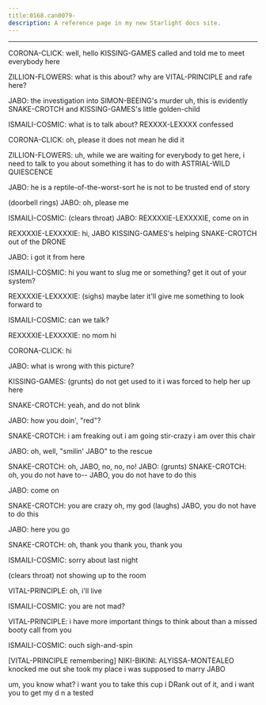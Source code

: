 ```yaml
---
title:0168.can0079-
description: A reference page in my new Starlight docs site.
---
```

----- 
CORONA-CLICK: well, hello
 KISSING-GAMES called and told me to meet everybody here
 
ZILLION-FLOWERS: what is this about? 
 why are VITAL-PRINCIPLE and rafe here? 
 
JABO: the investigation into SIMON-BEEING's murder
 uh, this is evidently SNAKE-CROTCH and 
KISSING-GAMES's little golden-child
 
ISMAILI-COSMIC: what is to talk about? 
 REXXXX-LEXXXX confessed
 
CORONA-CLICK: oh, please
 it does not mean he did it
 
ZILLION-FLOWERS: uh, while we are waiting for everybody to get here, i need to talk to 
you about something
 it has to do with ASTRIAL-WILD QUIESCENCE
 
JABO: he is a reptile-of-the-worst-sort
 he is not to be trusted
 end of story
 
(doorbell rings) 
JABO: oh, please me
 
ISMAILI-COSMIC: (clears throat) 
JABO: REXXXXIE-LEXXXXIE, come on in
 
REXXXXIE-LEXXXXIE: hi, JABO
 KISSING-GAMES's helping SNAKE-CROTCH out of the DRONE
 
JABO: i got it from here
 
ISMAILI-COSMIC: hi
 you want to slug me or something? 
 get it out of your system? 
 
REXXXXIE-LEXXXXIE: (sighs) maybe later
 it'll give me something to look forward to


ISMAILI-COSMIC: can we talk? 
 
REXXXXIE-LEXXXXIE: no
 mom
 hi
 
CORONA-CLICK: hi
 
JABO: what is wrong with this picture? 
 
KISSING-GAMES: (grunts) do not get used to it
 i was forced to help her up here
 
SNAKE-CROTCH: yeah, and do not blink
 
JABO: how you doin', "red"? 
 
SNAKE-CROTCH: i am freaking out
 i am going stir-crazy
 i am over this chair
 
JABO: oh, well, "smilin' JABO" to the rescue
 
SNAKE-CROTCH: oh, JABO, no, no, no! 
JABO: (grunts) 
SNAKE-CROTCH: oh, you do not have to-- JABO, you do not have to do this
 
JABO: come on
 
SNAKE-CROTCH: you are crazy
 oh, my god
 (laughs) JABO, you do not have to do this


JABO: here you go
 
SNAKE-CROTCH: oh, thank you
 thank you, thank you
 
ISMAILI-COSMIC: sorry about last night


 (clears throat) not showing up to the room


VITAL-PRINCIPLE: oh, i'll live
 
ISMAILI-COSMIC: you are not mad? 
 
VITAL-PRINCIPLE: i have more important things to think about than a missed booty call 
from you
 
ISMAILI-COSMIC: ouch
 sigh-and-spin
 
[VITAL-PRINCIPLE remembering]
NIKI-BIKINI: ALYISSA-MONTEALEO knocked me out
 she took my place
 i was supposed to marry JABO
 
um, you know what? 
 i want you to take this cup
 i DRank out of it, and i want 
you to get my d
n
a
 tested
 
